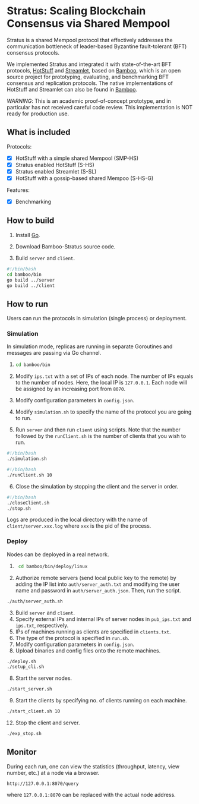# Stratus: Scaling Blockchain Consensus via Shared Mempool

Stratus is a shared Mempool protocol that effectively addresses the communication bottleneck of leader-based Byzantine fault-tolerant (BFT) consensus protocols.

We implemented Stratus and integrated it with state-of-the-art BFT protocols, [HotStuff](https://dl.acm.org/doi/10.1145/3293611.3331591) and [Streamlet](https://dl.acm.org/doi/10.1145/3419614.3423256), based on [Bamboo](https://github.com/gitferry/bamboo), which is an open source project for prototyping, evaluating, and benchmarking BFT consensus and replication protocols.
The native implementations of HotStuff and Streamlet can also be found in [Bamboo](https://github.com/gitferry/bamboo).

*WARNING*: This is an academic proof-of-concept prototype, and in particular has not received careful code review. This implementation is NOT ready for production use.

## What is included

Protocols:

- [x] HotStuff with a simple shared Mempool (SMP-HS)
- [x] Stratus enabled HotStuff (S-HS)
- [x] Stratus enabled Streamlet (S-SL)
- [x] HotStuff with a gossip-based shared Mempoo  (S-HS-G)

Features:

- [x] Benchmarking

## How to build

1. Install [Go](https://golang.org/dl/).

2. Download Bamboo-Stratus source code.

3. Build `server` and `client`.

```bash
#!/bin/bash
cd bamboo/bin
go build ../server
go build ../client
```

## How to run

Users can run the protocols in simulation (single process) or deployment.

### Simulation

In simulation mode, replicas are running in separate Goroutines and messages are passing via Go channel.

1. ```bash
   cd bamboo/bin
   ```

2. Modify `ips.txt` with a set of IPs of each node. The number of IPs equals to the number of nodes. Here, the local IP is `127.0.0.1`. Each node will be assigned by an increasing port from `8070`.
3. Modify configuration parameters in `config.json`.
4. Modify `simulation.sh` to specify the name of the protocol you are going to run.
5. Run `server` and then run `client` using scripts. Note that the number followed by the `runClient.sh` is the number of clients that you wish to run.

```bash
#!/bin/bash
./simulation.sh
```

```bash
#!/bin/bash
./runClient.sh 10
```

6. Close the simulation by stopping the client and the server in order.

```bash
#!/bin/bash
./closeClient.sh
./stop.sh
```

Logs are produced in the local directory with the name of `client/server.xxx.log` where `xxx` is the pid of the process.

### Deploy

Nodes can be deployed in a real network.

1. ```bash
    cd bamboo/bin/deploy/linux
    ```
2. Authorize remote servers (send local public key to the remote) by adding the IP list into `auth/server_auth.txt` and modifying the user name and password in `auth/server_auth.json`. Then, run the script.

```bash
./auth/server_auth.sh
```
3. Build `server` and `client`.
4. Specify external IPs and internal IPs of server nodes in `pub_ips.txt` and `ips.txt`, respectively.
4. IPs of machines running as clients are specified in `clients.txt`.
5. The type of the protocol is specified in `run.sh`.
6. Modify configuration parameters in `config.json`.
7. Upload binaries and config files onto the remote machines.
```bash
./deploy.sh
./setup_cli.sh
```
8. Start the server nodes.
```bash
./start_server.sh
```
9. Start the clients by specifying no. of clients running on each machine.
```bash
./start_client.sh 10
```
12. Stop the client and server.
```bash
./exp_stop.sh
```

## Monitor

During each run, one can view the statistics (throughput, latency, view number, etc.) at a node via a browser.
```
http://127.0.0.1:8070/query
``` 
where `127.0.0.1:8070` can be replaced with the actual node address.